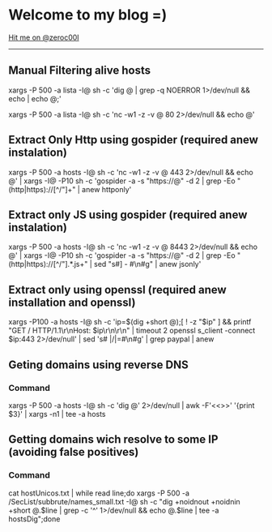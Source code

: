 # Welcome to my blog =)

<a href="https://twitter.com/zeroc00I?ref_src=twsrc%5Etfw" class="twitter-follow-button" data-show-count="false">Hit me on @zeroc00I</a><script async src="https://platform.twitter.com/widgets.js" charset="utf-8"></script>

---
## Manual Filtering alive hosts

xargs -P 500 -a lista -I@ sh -c 'dig @ | grep -q NOERROR 1>/dev/null && echo | echo @;'

xargs -P 500 -a lista -I@ sh -c 'nc -w1 -z -v @ 80 2>/dev/null && echo @'

## Extract Only Http using gospider (required anew instalation)

xargs -P 500 -a hosts -I@ sh -c 'nc -w1 -z -v @ 443 2>/dev/null && echo @' | xargs -I@ -P10 sh -c 'gospider -a -s "https://@" -d 2 | grep -Eo "(http|https)://[^/\"]+" | anew httponly'

## Extract only JS using gospider (required anew instalation)

xargs -P 500 -a hosts -I@ sh -c 'nc -w1 -z -v @ 8443 2>/dev/null && echo @' | xargs -I@ -P10 sh -c 'gospider -a -s "https://@" -d 2 | grep -Eo "(http|https)://[^/\"].*.js+" | sed "s#\] \- #\n#g" | anew jsonly'

## Extract only using openssl (required anew installation and openssl)
xargs -P100 -a hosts -I@ sh -c 'ip=$(dig +short @);[ ! -z "$ip" ] && printf "GET / HTTP/1.1\r\nHost: $ip\r\n\r\n" | timeout 2 openssl s_client -connect $ip:443 2>/dev/null' | sed 's# \|/\|=#\n#g' | grep paypal | anew

## Geting domains using reverse DNS

### Command

xargs -P 500 -a hosts -I@ sh -c 'dig @' 2>/dev/null | awk -F'<<>>' '{print $3}' | xargs -n1 | tee -a hosts

## Getting domains wich resolve to some IP (avoiding false positives)

### Command

cat hostUnicos.txt | while read line;do xargs -P 500 -a /SecList/subbrute/names_small.txt -I@ sh -c "dig +noidnout +noidnin +short @.$line | grep -c '^' 1>/dev/null && echo @.$line | tee -a hostsDig";done

